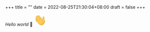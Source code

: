+++
title =  ""
date = 2022-08-25T21:30:04+08:00
draft = false
+++

 _Hello world_ 👋 
 <img src="https://raw.githubusercontent.com/ABSphreak/ABSphreak/master/gifs/Hi.gif" width="40" />

 